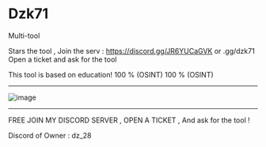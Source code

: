 # Dzk71
Multi-tool

Stars the tool , Join the serv : https://discord.gg/JR6YUCaGVK or .gg/dzk71  Open a ticket and ask for the tool


This tool is based on education!  100 % (OSINT)
100 % (OSINT)
___________________________________________________________________________________________________________________

![image](https://github.com/user-attachments/assets/b6e6df9c-af85-4696-b14b-dcf0b1dc2350)








_________________________________________________________________________________________________________________

FREE JOIN MY DISCORD SERVER , OPEN A TICKET , And ask for the tool !


Discord of Owner : dz_28

